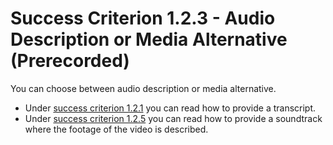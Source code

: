 # Success Criterion 1.2.3 - Audio Description or Media Alternative (Prerecorded)

You can choose between audio description or media alternative.

* Under [success criterion 1.2.1](1.2.1.md) you can read how to provide a transcript.
* Under [success criterion 1.2.5](1.2.5.md) you can read how to provide a soundtrack where the footage of the video is described.
